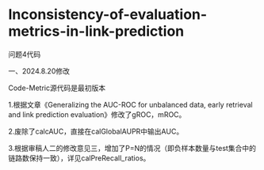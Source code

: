 # Inconsistency-of-evaluation-metrics-in-link-prediction
问题4代码

一、2024.8.20修改

Code-Metric源代码是最初版本

 1.根据文章《Generalizing the AUC-ROC for unbalanced data, early retrieval and link prediction evaluation》修改了gROC，mROC。
 
 2.废除了calcAUC，直接在calGlobalAUPR中输出AUC。
 
 3.根据审稿人二的修改意见三，增加了P=N的情况（即负样本数量与test集合中的链路数保持一致），详见calPreRecall_ratios。
